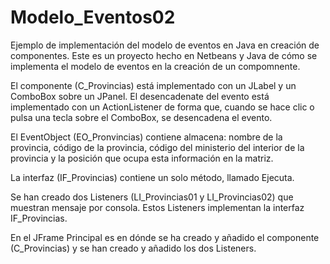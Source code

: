 # Modelo_Eventos02
Ejemplo de implementación del modelo de eventos en Java en creación de componentes.
Este es un proyecto hecho en Netbeans y Java de cómo se implementa el modelo de eventos en la creación de un compomnente.

El componente (C_Provincias) está implementado con un JLabel y un ComboBox sobre un JPanel.
El desencadenate del evento está implementado con un ActionListener de forma que, cuando se hace clic o pulsa una tecla sobre el ComboBox, se desencadena el evento.

El EventObject (EO_Pronvincias) contiene almacena: nombre de la provincia, código de la provincia, código del ministerio del interior de la provincia y la posición que ocupa esta información en la matriz.

La interfaz (IF_Provincias) contiene un solo método, llamado Ejecuta.


Se han creado dos Listeners (LI_Provincias01 y LI_Provincias02) que muestran mensaje por consola. Estos Listeners implementan la interfaz IF_Provincias.

En el JFrame Principal es en dónde se ha creado y añadido el componente (C_Provincias) y se han creado y añadido los dos Listeners.
